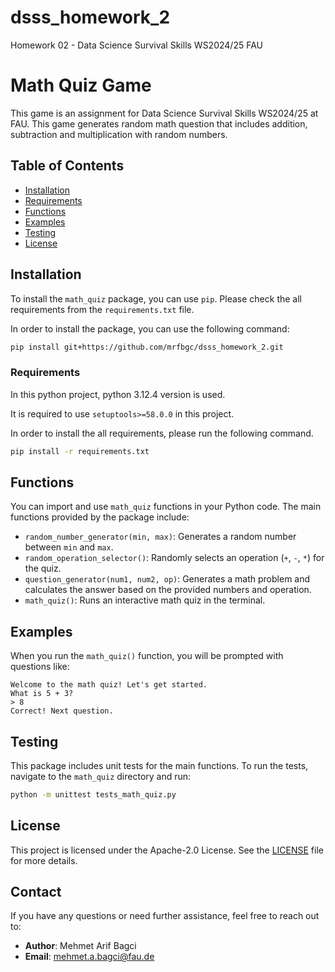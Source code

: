 # dsss_homework_2
Homework 02 - Data Science Survival Skills WS2024/25 FAU

# Math Quiz Game

This game is an assignment for Data Science Survival Skills WS2024/25 at FAU. This game generates random math question that includes addition, subtraction and multiplication with random numbers. 

## Table of Contents

- [Installation](#installation)
- [Requirements](#requirements)
- [Functions](#functions)
- [Examples](#examples)
- [Testing](#testing)
- [License](#license)


## Installation

To install the `math_quiz` package, you can use `pip`. Please check the all requirements from the `requirements.txt` file.

In order to install the package, you can use the following command:

```bash
pip install git+https://github.com/mrfbgc/dsss_homework_2.git
```

### Requirements

In this python project, python 3.12.4 version is used.

It is required to use `setuptools>=58.0.0` in this project. 

In order to install the all requirements, please run the following command.

```bash
pip install -r requirements.txt
```

## Functions

You can import and use `math_quiz` functions in your Python code. The main functions provided by the package include:

- `random_number_generator(min, max)`: Generates a random number between `min` and `max`.
- `random_operation_selector()`: Randomly selects an operation (`+`, `-`, `*`) for the quiz.
- `question_generator(num1, num2, op)`: Generates a math problem and calculates the answer based on the provided numbers and operation.
- `math_quiz()`: Runs an interactive math quiz in the terminal.


## Examples

When you run the `math_quiz()` function, you will be prompted with questions like:

```plaintext
Welcome to the math quiz! Let's get started.
What is 5 + 3? 
> 8
Correct! Next question.
```

## Testing

This package includes unit tests for the main functions. To run the tests, navigate to the `math_quiz` directory and run:

```bash
python -m unittest tests_math_quiz.py
```


## License

This project is licensed under the Apache-2.0 License. See the [LICENSE](LICENSE) file for more details.

## Contact

If you have any questions or need further assistance, feel free to reach out to:

- **Author**: Mehmet Arif Bagci
- **Email**: mehmet.a.bagci@fau.de


